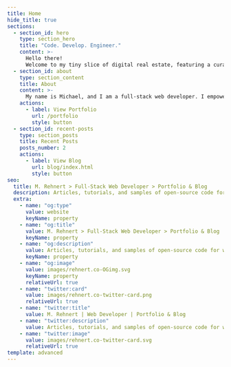 ```yaml
---
title: Home
hide_title: true
sections:
  - section_id: hero
    type: section_hero
    title: "Code. Develop. Engineer."
    content: >-
      Hello there!
      Welcome to my tiny slice of digital real estate, featuring a curated selection of my best articles and projects. Hope you enjoy!
  - section_id: about
    type: section_content
    title: About
    content: >-
      My name is Michael, and I am a full-stack web developer. I empower my customers, clients, and the companies I work for to establish and secure their online interests. From web design to cloud encryption, "My Business Is You!"
    actions:
      - label: View Portfolio
        url: /portfolio
        style: button
  - section_id: recent-posts
    type: section_posts
    title: Recent Posts
    posts_number: 2
    actions:
      - label: View Blog
        url: blog/index.html
        style: button
seo:
  title: M. Rehnert > Full-Stack Web Developer > Portfolio & Blog
  description: Articles, tutorials, and samples of open-source code for websites and software. Authored, designed, and published by Michael Rehnert.
  extra:
    - name: "og:type"
      value: website
      keyName: property
    - name: "og:title"
      value: M. Rehnert > Full-Stack Web Developer > Portfolio & Blog
      keyName: property
    - name: "og:description"
      value: Articles, tutorials, and samples of open-source code for websites and software. Authored, designed, and published by Michael Rehnert.
      keyName: property
    - name: "og:image"
      value: images/rehnert.co-OGimg.svg
      keyName: property
      relativeUrl: true
    - name: "twitter:card"
      value: images/rehnert.co-twitter-card.png
      relativeUrl: true
    - name: "twitter:title"
      value: M. Rehnert | Web Developer | Portfolio & Blog
    - name: "twitter:description"
      value: Articles, tutorials, and samples of open-source code for websites and software by M. Rehnert.
    - name: "twitter:image"
      value: images/rehnert.co-twitter-card.svg
      relativeUrl: true
template: advanced
---
```

